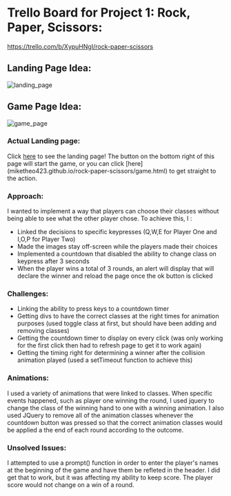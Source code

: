 # Trello Board for Project 1: Rock, Paper, Scissors:
https://trello.com/b/XypuHNgI/rock-paper-scissors 

## Landing Page Idea:
![landing_page](https://user-images.githubusercontent.com/22715776/30994441-38eb05e6-a471-11e7-9f47-0bd9a8c796d1.png)

## Game Page Idea:
![game_page](https://user-images.githubusercontent.com/22715776/30994439-379b5fc4-a471-11e7-940b-6e4805a90231.png)


### Actual Landing page:
Click [here](miketheo423.github.io/rock-paper-scissors/landing.html) to see the landing page!
The button on the bottom right of this page will start the game, or you can click [here] (miketheo423.github.io/rock-paper-scissors/game.html) to get straight to the action.

### Approach:
I wanted to implement a way that players can choose their classes without being able to see what the other player chose.
To achieve this, I :
  - Linked the decisions to specific keypresses (Q,W,E for Player One and I,O,P for Player Two)
  - Made the images stay off-screen while the players made their choices
  - Implemented a countdown that disabled the ability to change class on keypress after 3 seconds
  - When the player wins a total of 3 rounds, an alert will display that will declare the winner and reload the page once the ok button is clicked
 
### Challenges:
  - Linking the ability to press keys to a countdown timer
  - Getting divs to have the correct classes at the right times for animation purposes (used toggle class at first, but should have been adding and removing classes)
  - Getting the countdown timer to display on every click (was only working for the first click then had to refresh page to get it to work again)
  - Getting the timing right for determining a winner after the collision animation played (used a setTimeout function to achieve this)
  
### Animations:
I used a variety of animations that were linked to classes. When specific events happened, such as player one winning the round, I used jquery to change the class of the winning hand to one with a winning animation. I also used JQuery to remove all of the animation classes whenever the countdown button was pressed so that the correct animation classes would be applied a the end of each round according to the outcome.

### Unsolved Issues:
I attempted to use a prompt() function in order to enter the player's names at the beginning of the game and have them be refleted in the header. I did get that to work, but it was affecting my ability to keep score. The player score would not change on a win of a round.
